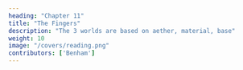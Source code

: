 ```yaml
---
heading: "Chapter 11"
title: "The Fingers"
description: "The 3 worlds are based on aether, material, base"
weight: 10
image: "/covers/reading.png"
contributors: ['Benham']
---
```

